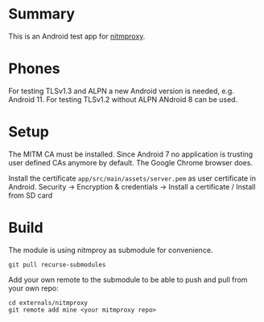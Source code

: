 # Summary

This is an Android test app for [nitmproxy](https://github.com/chhsiao90/nitmproxy).

# Phones

For testing TLSv1.3 and ALPN a new Android version is needed, e.g. Android 11.
For testing TLSv1.2 without ALPN ANdroid 8 can be used.

# Setup

The MITM CA must be installed. Since Android 7 no application is trusting user defined CAs anymore by default. The Google Chrome browser does.

Install the certificate `app/src/main/assets/server.pem` as user certificate in Android. Security -> Encryption & credentials -> Install a certificate / Install from SD card 

# Build

The module is using nitmproy as submodule for convenience.

~~~shell
git pull recurse-submodules
~~~

Add your own remote to the submodule to be able to push and pull from your own repo:

~~~shell
cd externals/nitmproxy
git remote add mine <your mitmproxy repo>
~~~ 
